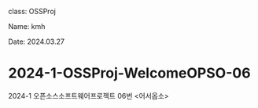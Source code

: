 class: OSSProj

Name: kmh

Date: 2024.03.27
# 2024-1-OSSProj-WelcomeOPSO-06
2024-1 오픈소스소프트웨어프로젝트 06번 <어서옵소>

